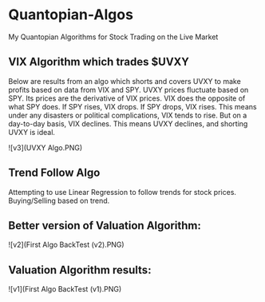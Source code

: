 # Quantopian-Algos
My Quantopian Algorithms for Stock Trading on the Live Market


## VIX Algorithm which trades $UVXY

Below are results from an algo which shorts and covers UVXY to make profits based on data from VIX and SPY. UVXY prices fluctuate based on SPY. Its prices are the derivative of VIX prices. 
VIX does the opposite of what SPY does. If SPY rises, VIX drops. If SPY drops, VIX rises. This means under any disasters or political complications, VIX tends to rise. 
But on a day-to-day basis, VIX declines. This means UVXY declines, and shorting UVXY is ideal. 

![v3](UVXY Algo.PNG)



## Trend Follow Algo

Attempting to use Linear Regression to follow trends for stock prices. Buying/Selling based on trend. 



## Better version of Valuation Algorithm: 

![v2](First Algo BackTest (v2).PNG)


## Valuation Algorithm results: 

![v1](First Algo BackTest (v1).PNG)



